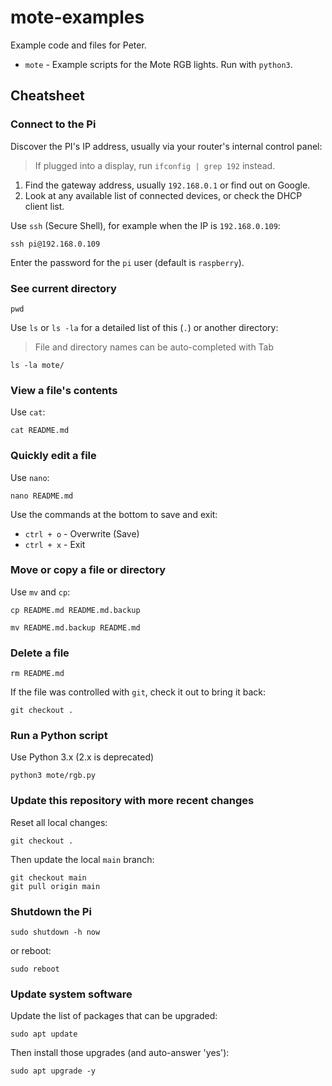 # mote-examples

Example code and files for Peter.

* `mote` - Example scripts for the Mote RGB lights. Run with `python3`.


## Cheatsheet

### Connect to the Pi

Discover the PI's IP address, usually via your router's internal control panel:

> If plugged into a display, run `ifconfig | grep 192` instead.

1. Find the gateway address, usually `192.168.0.1` or find out on Google.
2. Look at any available list of connected devices, or check the DHCP client list.

Use `ssh` (Secure Shell), for example when the IP is `192.168.0.109`:

```shell
ssh pi@192.168.0.109
```

Enter the password for the `pi` user (default is `raspberry`).

### See current directory

```shell
pwd
```

Use `ls` or `ls -la` for a detailed list of this (`.`) or another directory:

> File and directory names can be auto-completed with Tab

```shell
ls -la mote/
```

### View a file's contents

Use `cat`:

```shell
cat README.md
```

### Quickly edit a file

Use `nano`:

```shell
nano README.md
```

Use the commands at the bottom to save and exit:

* `ctrl + o` - Overwrite (Save)
* `ctrl + x` - Exit

### Move or copy a file or directory

Use `mv` and `cp`:

```shell
cp README.md README.md.backup
```

```shell
mv README.md.backup README.md
```

### Delete a file

```shell
rm README.md
```

If the file was controlled with `git`, check it out to bring it back:

```shell
git checkout .
```

### Run a Python script

Use Python 3.x (2.x is deprecated)

```shell
python3 mote/rgb.py
```

### Update this repository with more recent changes

Reset all local changes:

```shell
git checkout .
```

Then update the local `main` branch:

```shell
git checkout main
git pull origin main
```

### Shutdown the Pi

```shell
sudo shutdown -h now
```

or reboot:

```shell
sudo reboot
```

### Update system software

Update the list of packages that can be upgraded:

```shell
sudo apt update
```

Then install those upgrades (and auto-answer 'yes'):

```shell
sudo apt upgrade -y
```
